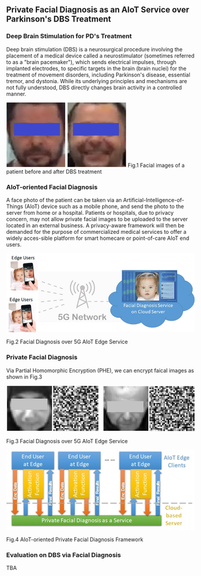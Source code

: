 ## Private Facial Diagnosis as an AIoT Service over Parkinson's DBS Treatment
### Deep Brain Stimulation for PD's Treatment
Deep brain stimulation (DBS) is a neurosurgical procedure involving the placement of a medical device called a neurostimulator (sometimes referred to as a "brain pacemaker"), which sends electrical impulses, through implanted electrodes, to specific targets in the brain (brain nuclei) for the treatment of movement disorders, including Parkinson's disease, essential tremor, and dystonia. While its underlying principles and mechanisms are not fully understood, DBS directly changes brain activity in a controlled manner.

![alt text](Figure01.jpg)
Fig.1 Facial images of a patient before and after DBS treatment

### AIoT-oriented Facial Diagnosis
A face photo of the patient can be taken via an Artificial-Intelligence-of-Things (AIoT) device such as a mobile phone, and send the photo to the server from home or a hospital. Patients or hospitals, due to privacy concern, may not allow private facial images to be uploaded to the server located in an external business. A privacy-aware framework will then be demanded for the purpose of commercialized medical services to offer a widely acces-sible platform for smart homecare or point-of-care AIoT end users.

![alt text](Figure02.jpg)

Fig.2 Facial Diagnosis over 5G AIoT Edge Service

### Private Facial Diagnosis
Via Partial Homomorphic Encryption (PHE), we can encrypt faical images as shown in Fig.3

![alt text](Figure03.jpg)

Fig.3 Facial Diagnosis over 5G AIoT Edge Service

![alt text](Figure04.jpg)

Fig.4 AIoT-oriented Private Facial Diagnosis Framework

### Evaluation on DBS via Facial Diagnosis
TBA
